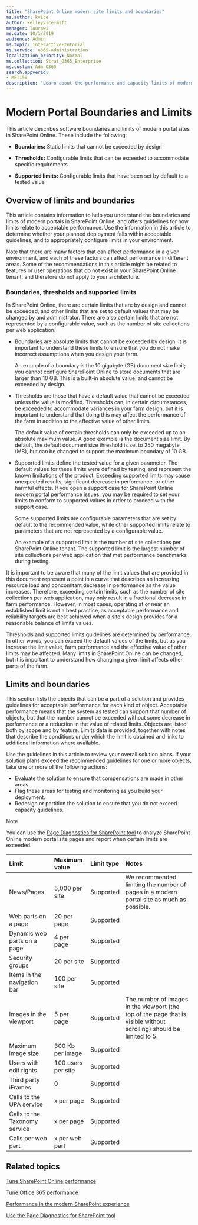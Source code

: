 ```yaml
---
title: "SharePoint Online modern site limits and boundaries"
ms.author: kvice
author: kelleyvice-msft
manager: laurawi
ms.date: 10/1/2019
audience: Admin
ms.topic: interactive-tutorial
ms.service: o365-administration
localization_priority: Normal
ms.collection: Strat_O365_Enterprise
ms.custom: Adm_O365
search.appverid: 
- MET150
description: "Learn about the performance and capacity limits of modern sites in SharePoint Online and how limits relate to acceptable performance."
---
```


# Modern Portal Boundaries and Limits

This article describes software boundaries and limits of modern portal sites in SharePoint Online. These include the following:
  
- **Boundaries:** Static limits that cannot be exceeded by design

- **Thresholds:** Configurable limits that can be exceeded to accommodate specific requirements

- **Supported limits:** Configurable limits that have been set by default to a tested value

## Overview of limits and boundaries
<a name="Overview"> </a>

This article contains information to help you understand the boundaries and limits of modern portals in SharePoint Online, and offers guidelines for how limits relate to acceptable performance. Use the information in this article to determine whether your planned deployment falls within acceptable guidelines, and to appropriately configure limits in your environment.
  
Note that there are many factors that can affect performance in a given environment, and each of these factors can affect performance in different areas. Some of the recommendations in this article might be related to features or user operations that do not exist in your SharePoint Online tenant, and therefore do not apply to your architecture.
  
### Boundaries, thresholds and supported limits
<a name="Boundaries"> </a>

In SharePoint Online, there are certain limits that are by design and cannot be exceeded, and other limits that are set to default values that may be changed by and administrator. There are also certain limits that are not represented by a configurable value, such as the number of site collections per web application.
  
- Boundaries are absolute limits that cannot be exceeded by design. It is important to understand these limits to ensure that you do not make incorrect assumptions when you design your farm.

    An example of a boundary is the 10 gigabyte (GB) document size limit; you cannot configure SharePoint Online to store documents that are larger than 10 GB. This is a built-in absolute value, and cannot be exceeded by design.

- Thresholds are those that have a default value that cannot be exceeded unless the value is modified. Thresholds can, in certain circumstances, be exceeded to accommodate variances in your farm design, but it is important to understand that doing this may affect the performance of the farm in addition to the effective value of other limits.

    The default value of certain thresholds can only be exceeded up to an absolute maximum value. A good example is the document size limit. By default, the default document size threshold is set to 250 megabyte (MB), but can be changed to support the maximum boundary of 10 GB.

- Supported limits define the tested value for a given parameter. The default values for these limits were defined by testing, and represent the known limitations of the product. Exceeding supported limits may cause unexpected results, significant decrease in performance, or other harmful effects. If you open a support case for SharePoint Online modern portal performance issues, you may be required to set your limits to conform to supported values in order to proceed with the support case.

    Some supported limits are configurable parameters that are set by default to the recommended value, while other supported limits relate to parameters that are not represented by a configurable value.

    An example of a supported limit is the number of site collections per SharePoint Online tenant. The supported limit is the largest number of site collections per web application that met performance benchmarks during testing.
  
It is important to be aware that many of the limit values that are provided in this document represent a point in a curve that describes an increasing resource load and concomitant decrease in performance as the value increases. Therefore, exceeding certain limits, such as the number of site collections per web application, may only result in a fractional decrease in farm performance. However, in most cases, operating at or near an established limit is not a best practice, as acceptable performance and reliability targets are best achieved when a site's design provides for a reasonable balance of limits values.
  
Thresholds and supported limits guidelines are determined by performance. In other words, you can exceed the default values of the limits, but as you increase the limit value, farm performance and the effective value of other limits may be affected. Many limits in SharePoint Online can be changed, but it is important to understand how changing a given limit affects other parts of the farm.

## Limits and boundaries
<a name="Limits"> </a>

This section lists the objects that can be a part of a solution and provides guidelines for acceptable performance for each kind of object. Acceptable performance means that the system as tested can support that number of objects, but that the number cannot be exceeded without some decrease in performance or a reduction in the value of related limits. Objects are listed both by scope and by feature. Limits data is provided, together with notes that describe the conditions under which the limit is obtained and links to additional information where available.
  
Use the guidelines in this article to review your overall solution plans. If your solution plans exceed the recommended guidelines for one or more objects, take one or more of the following actions:
  
- Evaluate the solution to ensure that compensations are made in other areas.
- Flag these areas for testing and monitoring as you build your deployment.
- Redesign or partition the solution to ensure that you do not exceed capacity guidelines.

>[!NOTE]
>You can use the [Page Diagnostics for SharePoint tool](https://docs.microsoft.com/en-us/Office365/Enterprise/page-diagnostics-for-spo) to analyze SharePoint Online modern portal site pages and report when certain limits are exceeded.

|**Limit**|**Maximum value**|**Limit type**|**Notes**|
|:-----|:-----|:-----|:-----|
|News/Pages  <br/> |5,000 per site  <br/> |Supported  <br/> |We recommended limiting the number of pages in a modern portal site as much as possible.  <br/> |
|Web parts on a page  <br/> |20 per page  <br/> |Supported  <br/> |  <br/> |
|Dynamic web parts on a page  <br/> |4 per page  <br/> |Supported  <br/> |  <br/> |
|Security groups  <br/> |20 per site  <br/> |Supported  <br/> |  <br/> |
|Items in the navigation bar  <br/> |100 per site  <br/> |Supported  <br/> |  <br/> |
|Images in the viewport  <br/> |5 per page  <br/> |Supported  <br/> |The number of images in the viewport (the top of the page that is visible without scrolling) should be limited to 5.   <br/> |
|Maximum image size  <br/> |300 Kb per image  <br/> |Supported  <br/> |  <br/> |
|Users with edit rights  <br/> |100 users per site  <br/> |Supported  <br/> |  <br/> |
|Third party iFrames  <br/> |0  <br/> |Supported  <br/> |  <br/> |
|Calls to the UPA service  <br/> |x per page  <br/> |Supported  <br/> |  <br/> |
|Calls to the Taxonomy service  <br/> |x per page  <br/> |Supported  <br/> |  <br/> |
|Calls per web part  <br/> |x per web part  <br/> |Supported  <br/> |  <br/> |

## Related topics

[Tune SharePoint Online performance](tune-sharepoint-online-performance.md)

[Tune Office 365 performance](tune-office-365-performance.md)

[Performance in the modern SharePoint experience](https://docs.microsoft.com/en-us/sharepoint/modern-experience-performance.md)

[Use the Page Diagnostics for SharePoint tool](https://docs.microsoft.com/en-us/Office365/Enterprise/page-diagnostics-for-spo)
